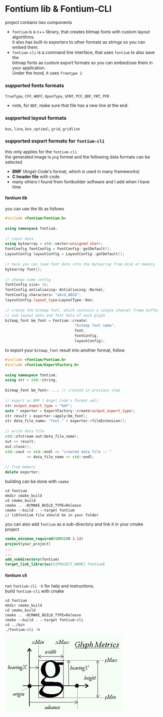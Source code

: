 # Fontium lib & Fontium-CLI
project contains two components  
- `fontium` is a c++ library, that creates bitmap fonts with custom layout algorithms.  
it also has built-in exporters to other formats as strings so you can embed them.
- `fontium-cli` is a command line interface, that uses `fontium` to also save the  
bitmap fonts as custom export formats so you can embed/use them in your application.  
Under the hood, it uses `freetype 2`  

### supported fonts formats
`TrueType`, `CFF`, `WOFF`, `OpenType`, `SFNT`, `PCF`, `BDF`, `FNT`, `PFR`  
- note, for `BDF`, make sure that file has a new line at the end.

### supported layout formats
`box`, `line`, `box_optimal`, `grid`, `gridline`

### supported export formats for `fontium-cli`
this only applies for the `fontium-cli`  
the generated image is `png` format and the following data formats can be selected  
- **BMF** (Angel-Code's format, which is used in many frameworks)
- **C header file** with code
- many others I found from fontbuilder software and I add when I have time

#### fontium lib
you can use the lib as follows
```c++
#include <fontium/Fontium.h>

using namespace fontium;

// input data
using bytearray = std::vector<unsigned char>;
FontConfig fontConfig = FontConfig::getDefault();
LayoutConfig layoutConfig = LayoutConfig::getDefault();

// here you can load font data into the bytearray from disk or memory
bytearray font{};

// change some config
fontConfig.size= 16;
fontConfig.antialiasing= Antialiasing::Normal;
fontConfig.characters= "abcd,ABCD";
layoutConfig.layout_type=LayoutType::box;

// create the bitmap font, which contains a single channel frame buffer
// and layout data and font data of each glyph
bitmap_font bm_font = Fontium::create(
                                "bitmap font name",
                                font,
                                fontConfig,
                                layoutConfig);

```

to export your `bitmap_font` result into another format, follow
```c++
#include <fontium/Fontium.h>
#include <fontium/ExportFactory.h>

using namespace fontium;
using str = std::string;

bitmap_font bm_font= ...; // created in previous step

// export as BMF ( Angel Code's format xml)
str output_export_type = "bmf";
auto * exporter = ExportFactory::create(output_export_type);
str result = exporter->apply(bm_font);
str data_file_name= "font." + exporter->fileExtension();

// write data file
std::ofstream out(data_file_name);
out << result;
out.close();
std::cout << std::endl << "created data file :: " 
          << data_file_name << std::endl;

// free memory
delete exporter;

```

building can be done with `cmake`
```text
cd fontium
mkdir cmake_build
cd cmake_build
cmake .. -DCMAKE_BUILD_TYPE=Release
cmake --build . --target fontium
// libfontium file should be in your folder

```

you can also add `fontium` as a sub-directory and link it in your
cmake project
```cmake
cmake_minimum_required(VERSION 3.14)
project(your_project)
...
...
add_subdirectory(fontium)
target_link_libraries(${PROJECT_NAME} fontium)

```

#### fontium cli
run `fontium-cli -h` for help and instructions.  
build `fontium-cli` with cmake
```text
cd fontium
mkdir cmake_build
cd cmake_build
cmake .. -DCMAKE_BUILD_TYPE=Release
cmake --build . --target fontium-cli
cd ../bin
./fontium-cli -h

```

<img src="assets/glyph.png">
